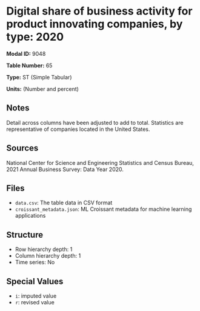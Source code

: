 # Digital share of business activity for product innovating companies, by type: 2020

**Modal ID:** 9048

**Table Number:** 65

**Type:** ST (Simple Tabular)

**Units:** (Number and percent)

## Notes

Detail across columns have been adjusted to add to total. Statistics are representative of companies located in the United States.

## Sources

National Center for Science and Engineering Statistics and Census Bureau, 2021 Annual Business Survey: Data Year 2020.

## Files

- `data.csv`: The table data in CSV format
- `croissant_metadata.json`: ML Croissant metadata for machine learning applications

## Structure

- Row hierarchy depth: 1
- Column hierarchy depth: 1
- Time series: No

## Special Values

- `i`: imputed value
- `r`: revised value
